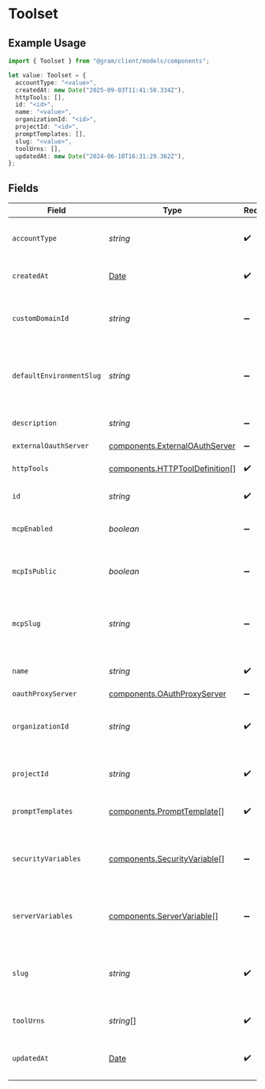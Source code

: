 # Toolset

## Example Usage

```typescript
import { Toolset } from "@gram/client/models/components";

let value: Toolset = {
  accountType: "<value>",
  createdAt: new Date("2025-09-03T11:41:50.334Z"),
  httpTools: [],
  id: "<id>",
  name: "<value>",
  organizationId: "<id>",
  projectId: "<id>",
  promptTemplates: [],
  slug: "<value>",
  toolUrns: [],
  updatedAt: new Date("2024-06-10T16:31:29.362Z"),
};
```

## Fields

| Field                                                                                         | Type                                                                                          | Required                                                                                      | Description                                                                                   |
| --------------------------------------------------------------------------------------------- | --------------------------------------------------------------------------------------------- | --------------------------------------------------------------------------------------------- | --------------------------------------------------------------------------------------------- |
| `accountType`                                                                                 | *string*                                                                                      | :heavy_check_mark:                                                                            | The account type of the organization                                                          |
| `createdAt`                                                                                   | [Date](https://developer.mozilla.org/en-US/docs/Web/JavaScript/Reference/Global_Objects/Date) | :heavy_check_mark:                                                                            | When the toolset was created.                                                                 |
| `customDomainId`                                                                              | *string*                                                                                      | :heavy_minus_sign:                                                                            | The ID of the custom domain to use for the toolset                                            |
| `defaultEnvironmentSlug`                                                                      | *string*                                                                                      | :heavy_minus_sign:                                                                            | A short url-friendly label that uniquely identifies a resource.                               |
| `description`                                                                                 | *string*                                                                                      | :heavy_minus_sign:                                                                            | Description of the toolset                                                                    |
| `externalOauthServer`                                                                         | [components.ExternalOAuthServer](../../models/components/externaloauthserver.md)              | :heavy_minus_sign:                                                                            | N/A                                                                                           |
| `httpTools`                                                                                   | [components.HTTPToolDefinition](../../models/components/httptooldefinition.md)[]              | :heavy_check_mark:                                                                            | The HTTP tools in this toolset                                                                |
| `id`                                                                                          | *string*                                                                                      | :heavy_check_mark:                                                                            | The ID of the toolset                                                                         |
| `mcpEnabled`                                                                                  | *boolean*                                                                                     | :heavy_minus_sign:                                                                            | Whether the toolset is enabled for MCP                                                        |
| `mcpIsPublic`                                                                                 | *boolean*                                                                                     | :heavy_minus_sign:                                                                            | Whether the toolset is public in MCP                                                          |
| `mcpSlug`                                                                                     | *string*                                                                                      | :heavy_minus_sign:                                                                            | A short url-friendly label that uniquely identifies a resource.                               |
| `name`                                                                                        | *string*                                                                                      | :heavy_check_mark:                                                                            | The name of the toolset                                                                       |
| `oauthProxyServer`                                                                            | [components.OAuthProxyServer](../../models/components/oauthproxyserver.md)                    | :heavy_minus_sign:                                                                            | N/A                                                                                           |
| `organizationId`                                                                              | *string*                                                                                      | :heavy_check_mark:                                                                            | The organization ID this toolset belongs to                                                   |
| `projectId`                                                                                   | *string*                                                                                      | :heavy_check_mark:                                                                            | The project ID this toolset belongs to                                                        |
| `promptTemplates`                                                                             | [components.PromptTemplate](../../models/components/prompttemplate.md)[]                      | :heavy_check_mark:                                                                            | The prompt templates in this toolset                                                          |
| `securityVariables`                                                                           | [components.SecurityVariable](../../models/components/securityvariable.md)[]                  | :heavy_minus_sign:                                                                            | The security variables that are relevant to the toolset                                       |
| `serverVariables`                                                                             | [components.ServerVariable](../../models/components/servervariable.md)[]                      | :heavy_minus_sign:                                                                            | The server variables that are relevant to the toolset                                         |
| `slug`                                                                                        | *string*                                                                                      | :heavy_check_mark:                                                                            | A short url-friendly label that uniquely identifies a resource.                               |
| `toolUrns`                                                                                    | *string*[]                                                                                    | :heavy_check_mark:                                                                            | The tool URNs in this toolset                                                                 |
| `updatedAt`                                                                                   | [Date](https://developer.mozilla.org/en-US/docs/Web/JavaScript/Reference/Global_Objects/Date) | :heavy_check_mark:                                                                            | When the toolset was last updated.                                                            |